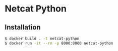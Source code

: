# Netcat Python

## Installation

```bash
$ docker build . -t netcat-python
$ docker run -it --rm -p 8000:8000 netcat-python
```